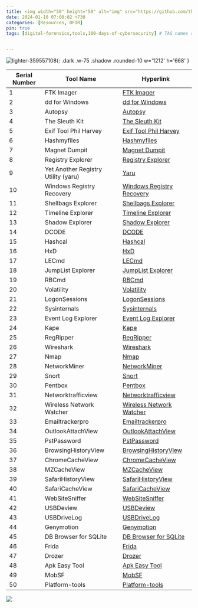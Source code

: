 ```yaml
---
title: <img width="50" height="50" alt="img" src="https://github.com/thelocalh0st/thelocalh0st.github.io/assets/95465072/33b960ca-0cdb-430f-a1fd-fdab01004109"> Digital Forensics Tools
date: 2024-01-10 07:00:02 +730
categories: [Resources, DFIR]
pin: true
tags: [digital-forensics,tools,100-days-of-cybersecurity] # TAG names should always be lowercase


---
```





<!-- <h1 style="color: cyan; text-align: center">100 Day's Of Cybersecurity - Day 10</h1> -->



![lighter-359557108](https://github.com/thelocalh0st/thelocalh0st.github.io/assets/95465072/b091ec49-2320-43bf-a21d-c544d5dcf0de){: .dark .w-75 .shadow .rounded-10 w='1212' h='668' }

| Serial Number | Tool Name                  | Hyperlink                                       |
| ------------- | -------------------------- | ----------------------------------------------- |
| 1 | FTK Imager | [FTK Imager](https://www.exterro.com/ftk%02imager) |
| 2             | dd for Windows             | [dd for Windows](http://www.chrysocome.net/dd)    |
| 3             | Autopsy                    | [Autopsy](https://www.autopsy.com/download)      |
| 4             | The Sleuth Kit             | [The Sleuth Kit](http://www.sleuthkit.org)        |
| 5             | Exif Tool Phil Harvey      | [Exif Tool Phil Harvey](https://exiftool.org/)   |
| 6             | Hashmyfiles                | [Hashmyfiles](https://www.nirsoft.net/utils/hash_my_files.html) |
| 7             | Magnet Dumpit              | [Magnet Dumpit](https://www.magnetforensics.com/resources/magnet-dumpit-for-windows/) |
| 8             | Registry Explorer           | [Registry Explorer](https://ericzimmerman.github.io/#!index.md) |
| 9             | Yet Another Registry Utility (yaru) | [Yaru](https://tzworks.com/prototype_page.php?proto_id=3) |
| 10            | Windows Registry Recovery   | [Windows Registry Recovery](https://www.mitec.cz/wrr.html) |
| 11            | Shellbags Explorer          | [Shellbags Explorer](https://ericzimmerman.github.io/#!index.md) |
| 12            | Timeline Explorer            | [Timeline Explorer](https://ericzimmerman.github.io/#!index.md) |
| 13            | Shadow Explorer             | [Shadow Explorer](https://shadowexplorer.com/downloads.html) |
| 14            | DCODE                       | [DCODE](https://www.digital-detective.net/dcode/) |
| 15            | Hashcal                     | [Hashcal](https://hashcalc.en.softonic.com/)     |
| 16            | HxD                         | [HxD](https://mh-nexus.de/en/hxd/)              |
| 17            | LECmd                       | [LECmd](https://ericzimmerman.github.io/#!index.md) |
| 18            | JumpList Explorer            | [JumpList Explorer](https://ericzimmerman.github.io/#!index.md) |
| 19            | RBCmd                       | [RBCmd](https://ericzimmerman.github.io/#!index.md) |
| 20            | Volatility                  | [Volatility](https://www.volatilityfoundation.org/releases) |
| 21            | LogonSessions               | [LogonSessions](https://learn.microsoft.com/en-us/sysinternals/downloads/logonsessions) |
| 22            | Sysinternals                | [Sysinternals](https://learn.microsoft.com/en-us/sysinternals/downloads/) |
| 23            | Event Log Explorer          | [Event Log Explorer](https://www.eventlogxp.com/) |
| 24            | Kape                        | [Kape](https://www.kroll.com/en/services/cyber-risk/incident-response-litigation-support/kroll-artifact-parser-extractor-kape) |
| 25            | RegRipper                  | [RegRipper](https://github.com/keydet89/RegRipper3.0) |
| 26            | Wireshark                   | [Wireshark](https://www.wireshark.org/)         |
| 27            | Nmap                        | [Nmap](https://nmap.org/)                       |
| 28            | NetworkMiner                | [NetworkMiner](https://www.netresec.com/?page=NetworkMiner) |
| 29            | Snort                       | [Snort](https://www.snort.org/)                  |
| 30            | Pentbox                    | [Pentbox](https://github.com/technicaldada/pentbox) |
| 31            | Networktrafficview           | [Networktrafficview](http://www.nirsoft.net/utils/network_traffic_view.html) |
| 32            | Wireless Network Watcher    | [Wireless Network Watcher](http://www.nirsoft.net/utils/wireless_network_watcher.html) |
| 33            | Emailtrackerpro             | [Emailtrackerpro](https://www.emailtrackerpro.com)                |
| 34            | OutlookAttachView           | [OutlookAttachView](http://www.nirsoft.net/utils/outlook_attachment.html) |
| 35            | PstPassword                 | [PstPassword](http://www.nirsoft.net/utils/pst_password.html) |
| 36            | BrowsingHistoryView         | [BrowsingHistoryView](http://www.nirsoft.net/utils/browsing_history_view.html) |
| 37            | ChromeCacheView             | [ChromeCacheView](http://www.nirsoft.net/utils/chrome_cache_view.html) |
| 38            | MZCacheView                 | [MZCacheView](http://www.nirsoft.net/utils/mz_cache_view.html) |
| 39            | SafariHistoryView           | [SafariHistoryView](http://www.nirsoft.net/utils/safari_history_view.html) |
| 40            | SafariCacheView             | [SafariCacheView](http://www.nirsoft.net/utils/safari_cache_view.html) |
| 41            | WebSiteSniffer              | [WebSiteSniffer](http://www.nirsoft.net/utils/website_sniffer.html) |
| 42            | USBDeview                   | [USBDeview](http://www.nirsoft.net/utils/usb_devices_view.html) |
| 43            | USBDriveLog                 | [USBDriveLog](http://www.nirsoft.net/utils/usb_drive_log.html) |
| 44            | Genymotion                  | [Genymotion](https://www.genymotion.com/download/) |
| 45            | DB Browser for SQLite       | [DB Browser for SQLite](https://sqlitebrowser.org/dl/) |
| 46            | Frida                       | [Frida](https://github.com/frida/frida)        |
| 47            | Drozer                      | [Drozer](https://labs.withsecure.com/tools/drozer) |
| 48            | Apk Easy Tool               | [Apk Easy Tool](https://apk-easy-tool.en.lo4d.com/windows) |
| 49            | MobSF                       | [MobSF](https://mobsf.github.io/docs/#/mobsf_docker) |
| 50            | Platform-tools               | [Platform-tools](https://developer.android.com/tools/releases/platform-tools) |


![](https://media.giphy.com/media/DAtJCG1t3im1G/giphy.gif)
